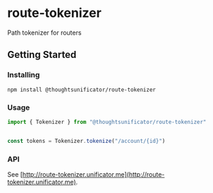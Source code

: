 # route-tokenizer
Path tokenizer for routers

## Getting Started

### Installing

``npm install @thoughtsunificator/route-tokenizer``

### Usage

````javascript
import { Tokenizer } from "@thoughtsunificator/route-tokenizer"


const tokens = Tokenizer.tokenize("/account/{id}")
````
### API

See [http://route-tokenizer.unificator.me](http://route-tokenizer.unificator.me).
